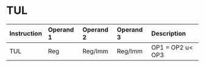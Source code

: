 # TUL

| Instruction | Operand 1 | Operand 2 | Operand 3 | Description |
| :--- | :--- | :--- | :--- | :--- |
| TUL | Reg | Reg/Imm | Reg/Imm | OP1 = OP2 u&lt; OP3 |

